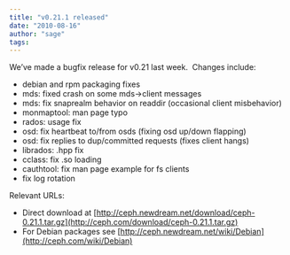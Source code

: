```yaml
---
title: "v0.21.1 released"
date: "2010-08-16"
author: "sage"
tags: 
---
```


We’ve made a bugfix release for v0.21 last week.  Changes include:

- debian and rpm packaging fixes
- mds: fixed crash on some mds->client messages
- mds: fix snaprealm behavior on readdir (occasional client misbehavior)
- monmaptool: man page typo
- rados: usage fix
- osd: fix heartbeat to/from osds (fixing osd up/down flapping)
- osd: fix replies to dup/committed requests (fixes client hangs)
- librados: .hpp fix
- cclass: fix .so loading
- cauthtool: fix man page example for fs clients
- fix log rotation

Relevant URLs:

- Direct download at [http://ceph.newdream.net/download/ceph-0.21.1.tar.gz](http://ceph.com/download/ceph-0.21.1.tar.gz)
- For Debian packages see [http://ceph.newdream.net/wiki/Debian](http://ceph.com/wiki/Debian)

